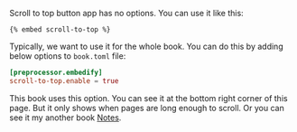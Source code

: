 Scroll to top button app has no options. You can use it like this:

<!-- embed ignore begin -->

```text
{% embed scroll-to-top %}
```

<!-- embed ignore end -->

Typically, we want to use it for the whole book. You can do this by adding below options to `book.toml` file:

```toml
[preprocessor.embedify]
scroll-to-top.enable = true
```

This book uses this option. You can see it at the bottom right corner of this page. But it only shows when pages are long enough to scroll. Or you can see it my another book [Notes](https://mr-addict.github.io/notes).
